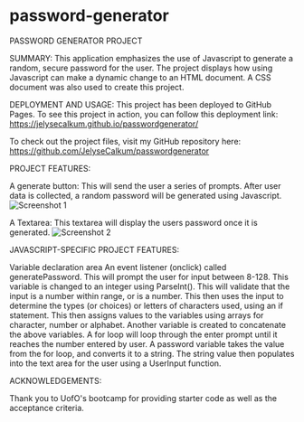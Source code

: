 # password-generator
PASSWORD GENERATOR PROJECT


SUMMARY:
This application emphasizes the use of Javascript to generate a random, secure password for the user. The project displays how using Javascript can make a dynamic 
change to an HTML document. A CSS document was also used to create this project.


DEPLOYMENT AND USAGE:
This project has been deployed to GitHub Pages. To see this project in action, you can follow this deployment link: https://jelysecalkum.github.io/passwordgenerator/ 

To check out the project files, visit my GitHub repository here: https://github.com/JelyseCalkum/passwordgenerator 



PROJECT FEATURES:

A generate button:
This will send the user a series of prompts.
After user data is collected, a random password will be generated using Javascript.
![Screenshot 1](https://user-images.githubusercontent.com/115381607/200198750-ea33f52e-b9b5-471f-b6f4-bfa20c14e907.png)


A Textarea:
This textarea will display the users password once it is generated.
![Screenshot 2](https://user-images.githubusercontent.com/115381607/200198795-03a25928-a201-463b-a975-b4040a09b0ff.png)




JAVASCRIPT-SPECIFIC PROJECT FEATURES:

Variable declaration area
An event listener (onclick) called generatePassword.
This will prompt the user for input between 8-128.
This variable is changed to an integer using ParseInt().
This will validate that the input is a number within range, or is a number.
This then uses the input to determine the types (or choices) or letters of characters used, using an if statement.
This then assigns values to the variables using arrays for character, number or alphabet.
Another variable is created to concatenate the above variables.
A for loop will loop through the enter prompt until it reaches the number entered by user.
A password variable takes the value from the for loop, and converts it to a string.
The string value then populates into the text area for the user using a UserInput function.


ACKNOWLEDGEMENTS:

Thank you to UofO's bootcamp for providing starter code as well as the acceptance criteria.

